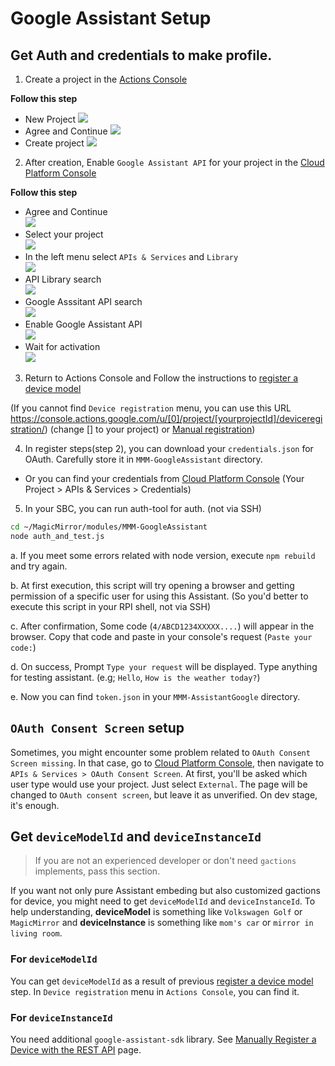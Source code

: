 # Google Assistant Setup

## Get Auth and credentials to make profile.
1. Create a project in the [Actions Console](https://console.actions.google.com/)

**Follow this step**
  - New Project
  ![](https://github.com/bugsounet/MMM-GoogleAssistant/blob/setup/resources/1.png)
  - Agree and Continue
  ![](https://github.com/bugsounet/MMM-GoogleAssistant/blob/setup/resources/1b.png)
  - Create project
  ![](https://github.com/bugsounet/MMM-GoogleAssistant/blob/setup/resources/1c.png)

2. After creation, Enable `Google Assistant API` for your project in the [Cloud Platform Console](https://console.cloud.google.com/)

**Follow this step**
  - Agree and Continue<br>
  ![](https://github.com/bugsounet/MMM-GoogleAssistant/blob/setup/resources/2.png)
  - Select your project<br>
  ![](https://github.com/bugsounet/MMM-GoogleAssistant/blob/setup/resources/2a.png)
  - In the left menu select `APIs & Services` and `Library`<br>
  ![](https://github.com/bugsounet/MMM-GoogleAssistant/blob/setup/resources/2b.png)
  - API Library search<br>
  ![](https://github.com/bugsounet/MMM-GoogleAssistant/blob/setup/resources/2c.png)
  - Google Asssitant API search<br>
  ![](https://github.com/bugsounet/MMM-GoogleAssistant/blob/setup/resources/2d.png)
  - Enable Google Assistant API<br>
  ![](https://github.com/bugsounet/MMM-GoogleAssistant/blob/setup/resources/2e.png)
  - Wait for activation<br>
  ![](https://github.com/bugsounet/MMM-GoogleAssistant/blob/setup/resources/2f.png)
  
3. Return to Actions Console and Follow the instructions to [register a device model](https://developers.google.com/assistant/sdk/guides/service/python/embed/register-device)

(If you cannot find `Device registration` menu, you can use this URL https://console.actions.google.com/u/[0]/project/[yourprojectId]/deviceregistration/) (change [] to your project) or [Manual registration](https://developers.google.com/assistant/sdk/reference/device-registration/register-device-manual))

4. In register steps(step 2), you can download your `credentials.json` for OAuth. Carefully store it in `MMM-GoogleAssistant` directory.
 - Or you can find your credentials from [Cloud Platform Console](https://console.cloud.google.com/) (Your Project > APIs & Services > Credentials)
5. In your SBC, you can run auth-tool for auth. (not via SSH)
```sh
cd ~/MagicMirror/modules/MMM-GoogleAssistant
node auth_and_test.js
```
   a. If you meet some errors related with node version, execute `npm rebuild` and try again.

   b. At first execution, this script will try opening a browser and getting permission of a specific user for using this Assistant. (So you'd better to execute this script in your RPI shell, not via SSH)

   c. After confirmation, Some code (`4/ABCD1234XXXXX....`) will appear in the browser. Copy that code and paste in your console's request (`Paste your code:`)

   d. On success, Prompt `Type your request` will be displayed. Type anything for testing assistant. (e.g; `Hello`, `How is the weather today?`)

   e. Now you can find `token.json` in your `MMM-AssistantGoogle` directory.

## `OAuth Consent Screen` setup
Sometimes, you might encounter some problem related to `OAuth Consent Screen missing`.
In that case, go to [Cloud Platform Console](https://console.cloud.google.com/), then navigate to `APIs & Services > OAuth Consent Screen`. At first, you'll be asked which user type would use your project. Just select `External`. The page will be changed to `OAuth consent screen`, but leave it as unverified. On dev stage, it's enough.


## Get `deviceModelId` and `deviceInstanceId`
> If you are not an experienced developer or don't need `gactions` implements, pass this section.

If you want not only pure Assistant embeding but also customized gactions for device, you might need to get `deviceModelId` and `deviceInstanceId`. To help understanding, **deviceModel** is something like `Volkswagen Golf` or `MagicMirror` and **deviceInstance** is something like `mom's car` or `mirror in living room`.

### For `deviceModelId`
You can get `deviceModelId` as a result of previous [register a device model](https://developers.google.com/assistant/sdk/guides/service/python/embed/register-device) step. In `Device registration` menu in `Actions Console`, you can find it.

### For `deviceInstanceId`
You need additional `google-assistant-sdk` library. See [
Manually Register a Device with the REST API](https://developers.google.com/assistant/sdk/reference/device-registration/register-device-manual#get-access-token) page.


